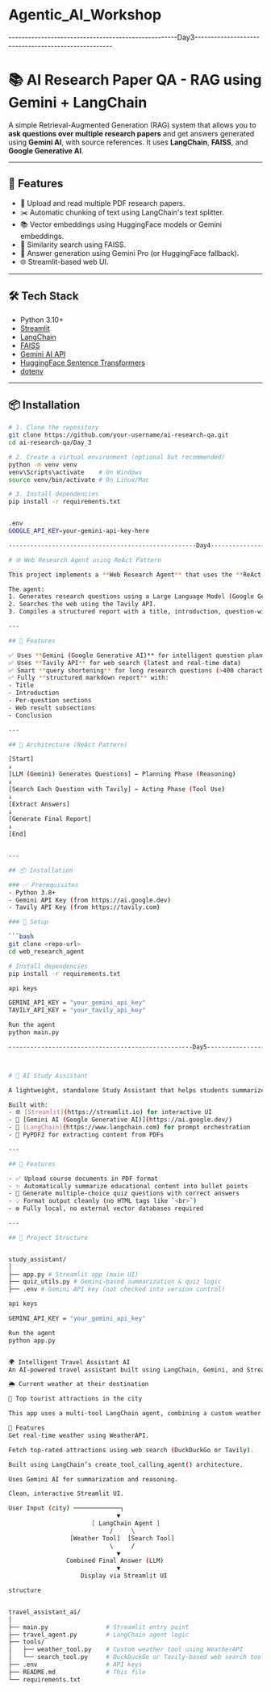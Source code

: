 # Agentic_AI_Workshop

----------------------------------------------------Day3----------------------------------------------------
# 📚 AI Research Paper QA - RAG using Gemini + LangChain

A simple Retrieval-Augmented Generation (RAG) system that allows you to **ask questions over multiple research papers** and get answers generated using **Gemini AI**, with source references. It uses **LangChain**, **FAISS**, and **Google Generative AI**.

---

## 🚀 Features

- 📂 Upload and read multiple PDF research papers.
- ✂️ Automatic chunking of text using LangChain's text splitter.
- 📚 Vector embeddings using HuggingFace models or Gemini embeddings.
- 🔎 Similarity search using FAISS.
- 🧠 Answer generation using Gemini Pro (or HuggingFace fallback).
- 🌐 Streamlit-based web UI.

---

## 🛠️ Tech Stack

- Python 3.10+
- [Streamlit](https://streamlit.io/)
- [LangChain](https://www.langchain.com/)
- [FAISS](https://github.com/facebookresearch/faiss)
- [Gemini AI API](https://ai.google.dev/)
- [HuggingFace Sentence Transformers](https://www.sbert.net/)
- [dotenv](https://pypi.org/project/python-dotenv/)

---

## 📦 Installation

```bash
# 1. Clone the repository
git clone https://github.com/your-username/ai-research-qa.git
cd ai-research-qa/Day_3

# 2. Create a virtual environment (optional but recommended)
python -m venv venv
venv\Scripts\activate    # On Windows
source venv/bin/activate # On Linux/Mac

# 3. Install dependencies
pip install -r requirements.txt


.env 
GOOGLE_API_KEY=your-gemini-api-key-here

----------------------------------------------------Day4----------------------------------------------------

# 🌐 Web Research Agent using ReAct Pattern

This project implements a **Web Research Agent** that uses the **ReAct pattern (Reasoning + Acting)** to perform topic-based research using LLMs and web search tools.

The agent:
1. Generates research questions using a Large Language Model (Google Gemini).
2. Searches the web using the Tavily API.
3. Compiles a structured report with a title, introduction, question-wise findings, and a conclusion.

---

## 🚀 Features

✅ Uses **Gemini (Google Generative AI)** for intelligent question planning  
✅ Uses **Tavily API** for web search (latest and real-time data)  
✅ Smart **query shortening** for long research questions (>400 characters)  
✅ Fully **structured markdown report** with:
- Title
- Introduction
- Per-question sections
- Web result subsections
- Conclusion

---

## 🧠 Architecture (ReAct Pattern)

[Start]
↓
[LLM (Gemini) Generates Questions] ← Planning Phase (Reasoning)
↓
[Search Each Question with Tavily] ← Acting Phase (Tool Use)
↓
[Extract Answers]
↓
[Generate Final Report]
↓
[End]


---

## 📦 Installation

### ✅ Prerequisites
- Python 3.8+
- Gemini API Key (from https://ai.google.dev)
- Tavily API Key (from https://tavily.com)

### 🔧 Setup

```bash
git clone <repo-url>
cd web_research_agent

# Install dependencies
pip install -r requirements.txt

api keys

GEMINI_API_KEY = "your_gemini_api_key"
TAVILY_API_KEY = "your_tavily_api_key"

Run the agent
python main.py

---------------------------------------------------Day5----------------------------------------------------



# 📘 AI Study Assistant

A lightweight, standalone Study Assistant that helps students summarize study material and automatically generate multiple-choice quiz questions — all without needing external vector databases or retrieval systems.

Built with:
- 🌐 [Streamlit](https://streamlit.io) for interactive UI
- 🧠 [Gemini AI (Google Generative AI)](https://ai.google.dev/)
- 🧱 [LangChain](https://www.langchain.com) for prompt orchestration
- 📄 PyPDF2 for extracting content from PDFs

---

## 🚀 Features

- ✅ Upload course documents in PDF format
- ✨ Automatically summarize educational content into bullet points
- 📝 Generate multiple-choice quiz questions with correct answers
- 💡 Format output cleanly (no HTML tags like `<br>`)
- ⚙️ Fully local, no external vector databases required

---

## 📁 Project Structure


study_assistant/
│
├── app.py # Streamlit app (main UI)
├── quiz_utils.py # Gemini-based summarization & quiz logic
├── .env # Gemini API key (not checked into version control)

api keys

GEMINI_API_KEY = "your_gemini_api_key"

Run the agent
python app.py


🌍 Intelligent Travel Assistant AI
An AI-powered travel assistant built using LangChain, Gemini, and Streamlit that helps users find:

🌦️ Current weather at their destination

🧭 Top tourist attractions in the city

This app uses a multi-tool LangChain agent, combining a custom weather API tool and search agent to give a comprehensive response.

🚀 Features
Get real-time weather using WeatherAPI.

Fetch top-rated attractions using web search (DuckDuckGo or Tavily).

Built using LangChain’s create_tool_calling_agent() architecture.

Uses Gemini AI for summarization and reasoning.

Clean, interactive Streamlit UI.

User Input (city) ─────────────┐
                              ▼
                       [ LangChain Agent ]
                            /     \
                 [Weather Tool]  [Search Tool]
                            \     /
                              ▼
                Combined Final Answer (LLM)
                              ▼
                    Display via Streamlit UI

structure


travel_assistant_ai/
│
├── main.py                # Streamlit entry point
├── travel_agent.py        # LangChain agent logic
├── tools/
│   ├── weather_tool.py    # Custom weather tool using WeatherAPI
│   └── search_tool.py     # DuckDuckGo or Tavily-based web search tool
├── .env                   # API keys
├── README.md              # This file
└── requirements.txt
